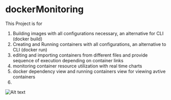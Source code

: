 # dockerMonitoring

This Project is for 

1. Building images with all configurations necessary, an alternative for CLI (docker build)
2. Creating and Running containers with all configurations, an alternative to CLI (docker run)
3. editing and importing containers from different files and provide sequence of execution depending on container links
4. monitoring container resource utilization with real time charts
5. docker dependency view and running containers view for viewing avtive containers
6. 

![Alt text](https://github.com/Vinayakatk/dockerMonitoring/blob/master/Screenshot%202016-06-06%2011.33.22.png "Screenshot of the Tool")
